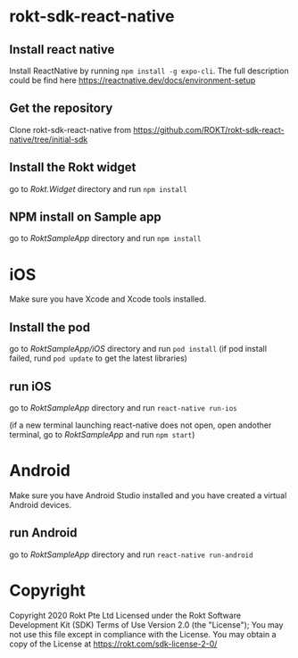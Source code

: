 # rokt-sdk-react-native

## Install react native 
Install ReactNative by running `npm install -g expo-cli`. The full description could be find here https://reactnative.dev/docs/environment-setup

## Get the repository
Clone rokt-sdk-react-native from https://github.com/ROKT/rokt-sdk-react-native/tree/initial-sdk

## Install the Rokt widget
go to *Rokt.Widget* directory and run `npm install`

## NPM install on Sample app
go to *RoktSampleApp* directory and run `npm install`


# iOS
Make sure you have Xcode and Xcode tools installed.

## Install the pod
go to *RoktSampleApp/iOS* directory and run `pod install` (if pod install failed, rund `pod update` to get the latest libraries)

## run iOS
go to *RoktSampleApp* directory and run `react-native run-ios` 

(if a new terminal launching react-native does not open, open andother terminal, go to *RoktSampleApp* and run `npm start`)


# Android
Make sure you have Android Studio installed and you have created a virtual Android devices.

## run Android
go to *RoktSampleApp* directory and run `react-native run-android` 


# Copyright
Copyright 2020 Rokt Pte Ltd Licensed under the Rokt Software Development Kit (SDK) Terms of Use Version 2.0 (the "License"); You may not use this file except in compliance with the License. You may obtain a copy of the License at https://rokt.com/sdk-license-2-0/
